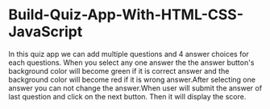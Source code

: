 # Build-Quiz-App-With-HTML-CSS-JavaScript
In this quiz app we can add multiple questions and 4 answer choices for each questions. When you select any one answer the the answer button's background color will become green if it is correct answer and the background color will become red if it is wrong answer.After selecting one answer you can not change the answer.When user will submit the answer of last question and click on the next button. Then it will display the score.

